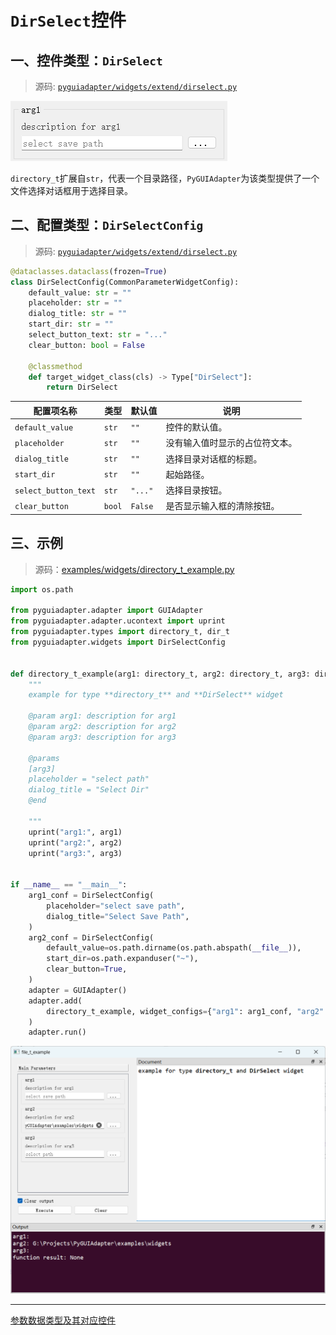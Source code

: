 # `DirSelect`控件

## 一、控件类型：`DirSelect`

> 源码: [`pyguiadapter/widgets/extend/dirselect.py`]()

<img src="../images/directory_t.png" />

`directory_t`扩展自`str`，代表一个目录路径，`PyGUIAdapter`为该类型提供了一个文件选择对话框用于选择目录。

## 二、配置类型：`DirSelectConfig`

> 源码: [`pyguiadapter/widgets/extend/dirselect.py`]()

```python
@dataclasses.dataclass(frozen=True)
class DirSelectConfig(CommonParameterWidgetConfig):
    default_value: str = ""
    placeholder: str = ""
    dialog_title: str = ""
    start_dir: str = ""
    select_button_text: str = "..."
    clear_button: bool = False

    @classmethod
    def target_widget_class(cls) -> Type["DirSelect"]:
        return DirSelect

```

| 配置项名称           | 类型   | 默认值  | 说明                           |
| -------------------- | ------ | ------- | ------------------------------ |
| `default_value`      | `str`  | `""`    | 控件的默认值。                 |
| `placeholder`        | `str`  | `""`    | 没有输入值时显示的占位符文本。 |
| `dialog_title`       | `str`  | `""`    | 选择目录对话框的标题。         |
| `start_dir`          | `str`  | `""`    | 起始路径。                     |
| `select_button_text` | `str`  | `"..."` | 选择目录按钮。                 |
| `clear_button`       | `bool` | `False` | 是否显示输入框的清除按钮。     |

## 三、示例

> 源码：[examples/widgets/directory_t_example.py]()

```python
import os.path

from pyguiadapter.adapter import GUIAdapter
from pyguiadapter.adapter.ucontext import uprint
from pyguiadapter.types import directory_t, dir_t
from pyguiadapter.widgets import DirSelectConfig


def directory_t_example(arg1: directory_t, arg2: directory_t, arg3: dir_t):
    """
    example for type **directory_t** and **DirSelect** widget

    @param arg1: description for arg1
    @param arg2: description for arg2
    @param arg3: description for arg3

    @params
    [arg3]
    placeholder = "select path"
    dialog_title = "Select Dir"
    @end

    """
    uprint("arg1:", arg1)
    uprint("arg2:", arg2)
    uprint("arg3:", arg3)


if __name__ == "__main__":
    arg1_conf = DirSelectConfig(
        placeholder="select save path",
        dialog_title="Select Save Path",
    )
    arg2_conf = DirSelectConfig(
        default_value=os.path.dirname(os.path.abspath(__file__)),
        start_dir=os.path.expanduser("~"),
        clear_button=True,
    )
    adapter = GUIAdapter()
    adapter.add(
        directory_t_example, widget_configs={"arg1": arg1_conf, "arg2": arg2_conf}
    )
    adapter.run()

```

<img src="../images/directory_t_example.png" />

---

[参数数据类型及其对应控件](widgets/types_and_widgets.md)